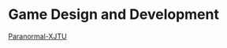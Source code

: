 # Game Design and Development
[Paranormal-XJTU](https://github.com/reallinshengxiang/Paranormal-XJTU)
